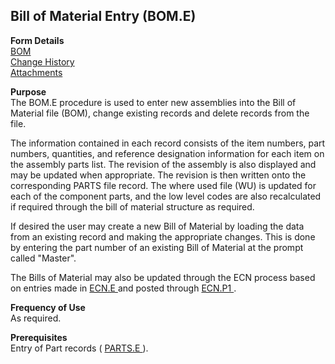 ##  Bill of Material Entry (BOM.E)

<PageHeader />

**Form Details**  
[ BOM ](BOM-E-1/README.md)   
[ Change History ](BOM-E-2/README.md)   
[ Attachments ](BOM-E-3/README.md)   

**Purpose**  
The BOM.E procedure is used to enter new assemblies into the Bill of Material
file (BOM), change existing records and delete records from the file.  
  
The information contained in each record consists of the item numbers, part
numbers, quantities, and reference designation information for each item on
the assembly parts list. The revision of the assembly is also displayed and
may be updated when appropriate. The revision is then written onto the
corresponding PARTS file record. The where used file (WU) is updated for each
of the component parts, and the low level codes are also recalculated if
required through the bill of material structure as required.  
  
If desired the user may create a new Bill of Material by loading the data from
an existing record and making the appropriate changes. This is done by
entering the part number of an existing Bill of Material at the prompt called
"Master".  
  
The Bills of Material may also be updated through the ECN process based on entries made in [ ECN.E ](../ECN-E/README.md) and posted through [ ECN.P1 ](../../ENG-PROCESS/ECN-P1/README.md) . 

**Frequency of Use**  
As required.

**Prerequisites**  
Entry of Part records ( [ PARTS.E ](../PARTS-E/README.md) ). 

<badge text= "Version 8.10.57" vertical="middle" />

<PageFooter />